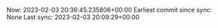 Now: 2023-02-03 20:36:45.235806+00:00 Earliest commit since sync: None Last sync: 2023-02-03 20:09:29+00:00
